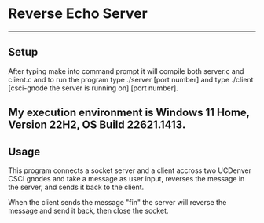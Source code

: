 Reverse Echo Server
============
---

## Setup
After typing make into command prompt it will compile both server.c and client.c and to run the program type ./server [port number] and type ./client [csci-gnode the server is running on] [port number].

My execution environment is Windows 11 Home, Version 22H2, OS Build 22621.1413.
---

## Usage
This program connects a socket server and a client accross two UCDenver CSCI gnodes and take a message as user input, reverses the message in the server, and sends it back to the client.

When the client sends the message "fin" the server will reverse the message and send it back, then close the socket.